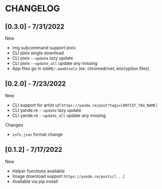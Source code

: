 # CHANGELOG

## [0.3.0] - 7/31/2022

New
- img subcommand support pixiv
- CLI pixiv single download
- CLI pixiv `--update` lazy update
- CLI pixiv `--update_all` update any missing
- App files go in `$HOME/.weebtools` (ex: chromedriver, encryption files)

## [0.2.0] - 7/23/2022

New
- CLI support for artist url `https://yande.re/post?tags=[ARTIST_TAG_NAME]`
- CLI yande.re `--update` lazy update
- CLI yande.re `--update_all` update any missing

Changes
- `info.json` format change


## [0.1.2] - 7/17/2022

New
- Helper functions available
- Image download support `https://yande.re/posts/[...]`
- Available via pip install
